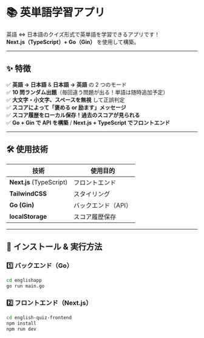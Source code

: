 # 📚 英単語学習アプリ

英語 ⇔ 日本語のクイズ形式で英単語を学習できるアプリです！  
**Next.js（TypeScript）+ Go（Gin）** を使用して構築。

---

## ✨ 特徴

✅ **英語 → 日本語** & **日本語 → 英語** の 2 つのモード  
✅ **10 問ランダム出題**（毎回違う問題が出る！単語は随時追加予定）  
✅ **大文字・小文字、スペースを無視** して正誤判定  
✅ **スコアによって「褒める or 励ます」メッセージ**  
✅ **スコア履歴をローカル保存！過去のスコアが見られる**  
✅ **Go + Gin で API を構築** / **Next.js + TypeScript でフロントエンド**

---

## 🛠 使用技術

| **技術**                 | **使用目的**        |
| ------------------------ | ------------------- |
| **Next.js** (TypeScript) | フロントエンド      |
| **TailwindCSS**          | スタイリング        |
| **Go (Gin)**             | バックエンド（API） |
| **localStorage**         | スコア履歴保存      |

---

## 🚀 **インストール & 実行方法**

### **1️⃣ バックエンド（Go）**

```sh
cd englishapp
go run main.go
```

### 2️⃣ **フロントエンド（Next.js）**

```sh
cd english-quiz-frontend
npm install
npm run dev
```
